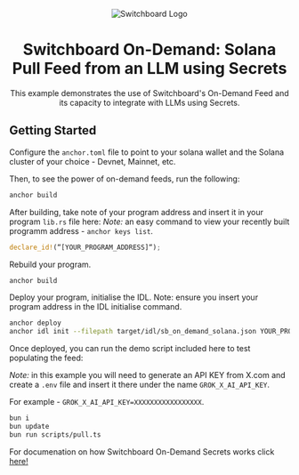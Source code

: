 <div align="center">

![Switchboard Logo](https://github.com/switchboard-xyz/core-sdk/raw/main/website/static/img/icons/switchboard/avatar.png)

# Switchboard On-Demand: Solana Pull Feed from an LLM using Secrets
This example demonstrates the use of Switchboard's On-Demand Feed and its capacity to integrate with LLMs using Secrets.

</div>

## Getting Started

Configure the `anchor.toml` file to point to your solana wallet and the Solana cluster of your choice - Devnet, Mainnet, etc.

Then, to see the power of on-demand feeds, run the following:

```bash
anchor build
```
After building, take note of your program address and insert it in your program `lib.rs` file here:
*Note:* an easy command to view your recently built programm address - `anchor keys list`.
```rust
declare_id!(“[YOUR_PROGRAM_ADDRESS]“);
```
Rebuild your program.
```bash
anchor build
```
Deploy your program, initialise the IDL.
Note: ensure you insert your program address in the IDL initialise command.

```bash
anchor deploy
anchor idl init --filepath target/idl/sb_on_demand_solana.json YOUR_PROGRAM_ADDRESS
```

Once deployed, you can run the demo script included here to test populating the feed:

*Note:* in this example you will need to generate an API KEY from X.com and create a `.env` file and insert it there under the name `GROK_X_AI_API_KEY`.

For example - `GROK_X_AI_API_KEY=XXXXXXXXXXXXXXXXX`.

```bash
bun i
bun update
bun run scripts/pull.ts
```

For documenation on how Switchboard On-Demand Secrets works click [here!](https://docs.switchboard.xyz/docs/switchboard/secrets)
